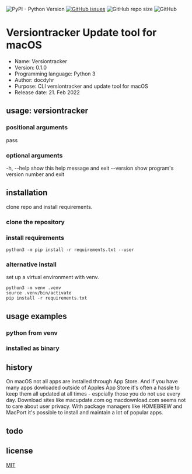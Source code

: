 ![PyPI - Python Version](https://img.shields.io/pypi/pyversions/requests) [![GitHub issues](https://img.shields.io/github/issues/docdyhr/httpcheck)](https://github.com/docdyhr/httpcheck/issues)  ![GitHub repo size](https://img.shields.io/github/repo-size/docdyhr/httpcheck) ![GitHub](https://img.shields.io/github/license/docdyhr/httpcheck)

# Versiontracker Update tool for macOS

* Name: Versiontracker
* Version: 0.1.0
* Programming language: Python 3
* Author: docdyhr
* Purpose: CLI versiontracker and update tool for macOS
* Release date: 21. Feb 2022

## usage: versiontracker

### positional arguments

  pass

### optional arguments

  -h, --help     show this help message and exit
  --version      show program's version number and exit

## installation

clone repo and install requirements.

### clone the repository

### install requirements

```shell
python3 -m pip install -r requirements.txt --user
```

### alternative install

set up a virtual environment with venv.

```shell
python3 -m venv .venv
source .venv/bin/activate
pip install -r requirements.txt
```

## usage examples

### python from venv

### installed as binary

## history

On macOS not all apps are installed through App Store. And if you have many apps dowloaded outside of Apples App Store it's often a hassle to keep them all updated at all times - espcially those you do not use every day.  Download sites like macupdate.com og macdownload.com seems not to care about user privacy. With package managers like HOMEBREW and MacPort it's possible to install and maintain a lot of popular apps.

## todo

## license

[MIT](https://github.com/docdyhr/httpcheck/blob/master/LICENSE)
